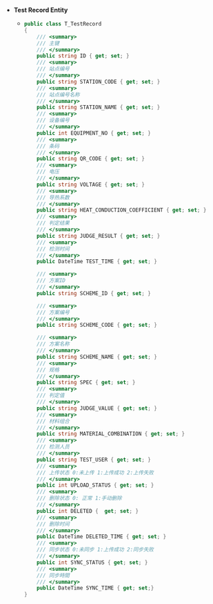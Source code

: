 - **Test Record Entity**
	- ```csharp
	  public class T_TestRecord
	  {  
	      /// <summary>
	      /// 主键
	      /// </summary>
	      public string ID { get; set; }
	      /// <summary>
	      /// 站点编号
	      /// </summary>
	      public string STATION_CODE { get; set; }
	      /// <summary>
	      /// 站点编号名称
	      /// </summary>
	      public string STATION_NAME { get; set; }
	      /// <summary>
	      /// 设备编号
	      /// </summary>
	      public int EQUIPMENT_NO { get; set; }
	      /// <summary>
	      /// 条码
	      /// </summary>
	      public string QR_CODE { get; set; }
	      /// <summary>
	      /// 电压
	      /// </summary>
	      public string VOLTAGE { get; set; }
	      /// <summary>
	      /// 导热系数
	      /// </summary>
	      public string HEAT_CONDUCTION_COEFFICIENT { get; set; }
	      /// <summary>
	      /// 判定结果
	      /// </summary>
	      public string JUDGE_RESULT { get; set; }
	      /// <summary>
	      /// 检测时间
	      /// </summary>
	      public DateTime TEST_TIME { get; set; }
	  
	      /// <summary>
	      /// 方案ID
	      /// </summary>
	      public string SCHEME_ID { get; set; }
	  
	      /// <summary>
	      /// 方案编号
	      /// </summary>
	      public string SCHEME_CODE { get; set; }
	  
	      /// <summary>
	      /// 方案名称 
	      /// </summary>
	      public string SCHEME_NAME { get; set; }
	      /// <summary>
	      /// 规格 
	      /// </summary>
	      public string SPEC { get; set; }
	      /// <summary>
	      /// 判定值 
	      /// </summary>
	      public string JUDGE_VALUE { get; set; }
	      /// <summary>
	      /// 材料组合
	      /// </summary>
	      public string MATERIAL_COMBINATION { get; set; }
	      /// <summary>
	      /// 检测人员
	      /// </summary>
	      public string TEST_USER { get; set; }
	      /// <summary>
	      /// 上传状态 0:未上传 1:上传成功 2:上传失败
	      /// </summary>
	      public int UPLOAD_STATUS { get; set; }
	      /// <summary>
	      /// 删除状态 0: 正常 1:手动删除
	      /// </summary>
	      public int DELETED {  get; set; }
	      /// <summary>
	      /// 删除时间
	      /// </summary>
	      public DateTime DELETED_TIME { get; set; }
	      /// <summary>
	      /// 同步状态 0:未同步 1:上传成功 2:同步失败
	      /// </summary>
	      public int SYNC_STATUS { get; set; }
	      /// <summary>
	      /// 同步時間
	      /// </summary>
	      public DateTime SYNC_TIME { get; set;}
	  }
	  ```